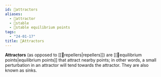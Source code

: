 ```yaml
---
id: 📘attractors
aliases:
  - 📘attractor
  - 📘stable
  - 📘stable equilibrium points
tags:
  - "24-01-17"
title: 📘Attractors
---
```


**Attractors** (as opposed to [[📘repellers|repellers]]) are [[📘equilibrium points|equilibrium points]] that attract nearby points; in other words, a small perturbation in an attractor will tend towards the attractor. They are also known as sinks. 
